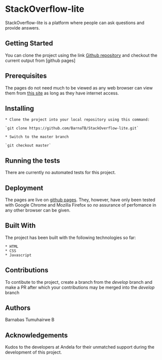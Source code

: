 # StackOverflow-lite

StackOverflow-lite is a platform where people can ask questions and provide answers.

## Getting Started

You can clone the project using the link [Github repository](https://github.com/BarnaTB/StackOverflow-lite.git) and checkout the current output from [github pages]

## Prerequisites

The pages do not need much to be viewed as any web browser can view them from [this site](https://barnatb.github.io/StackOverflow-lite/) as long as they have internet access.

## Installing

    * Clone the project into your local repository using this command:

    `git clone https://github.com/BarnaTB/StackOverflow-lite.git`

    * Switch to the master branch

    `git checkout master`

## Running the tests

There are currently no automated tests for this project.

## Deployment

The pages are live on [github pages](https://barnatb.github.io/StackOverflow-lite/). They, however, have only been tested with Google Chrome and Mozilla Firefox so *no* assurance of perfomance in any other browser can be given.

## Built With

The project has been built with the following technologies so far:

    * HTML
    * CSS
    * Javascript

## Contributions

To contibute to the project, create a branch from the *develop* branch and make a PR after which your contributions may be merged into the *develop* branch

## Authors

Barnabas Tumuhairwe B

## Acknowledgements

Kudos to the developers at Andela for their unmatched support during the development of this project.
